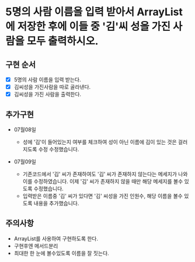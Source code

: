 # 5명의 사람 이름을 입력 받아서 ArrayList에 저장한 후에 이들 중 '김'씨 성을 가진 사람을 모두 출력하시오.

## 구현 순서
- [x] 5명의 사람 이름을 입력 받는다.
- [x] 김씨성을 가진사람을 따로 골라낸다.
- [x] 김씨성을 가진 사람을 출력한다.

## 추가구현
- 07월08일 
  - 성에 '김'이 들어있는지 여부를 체크하여 성이 아닌 이름에 김이 있는 것은 걸러지도록
  수정 수정했습니다.
  
- 07월09일 
  - 기존코드에서 '김' 씨가 존재하여도 '김' 씨가 존재하지 않는다는 메세지가 나와 이를 수정하였습니다.
이제 '김' 씨가 존재하지 않을 때만 해당 메세지를 볼수 있도록 수정했습니다.
  - 입력받은 이름중 '김' 씨가 있다면 '김' 씨성을 가진 인원수, 해당 이름을 볼수 있도록 내용을 추가했습니다.

## 주의사항
- ArrayList를 사용하여 구현하도록 한다.
- 구현후엔 메서드분리
- 최대한 한 눈에 볼수있도록 이름을 잘 짓는다.